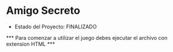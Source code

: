 <h1> Amigo Secreto </h1>

- Estado del Proyecto:  FINALIZADO

***  Para comenzar a utilizar el juego debes ejecutar el archivo con extension HTML  ***
